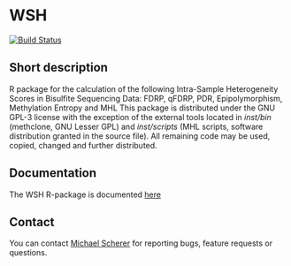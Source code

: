 # WSH
[![Build Status](https://travis-ci.org/schmic05/WSH_package.svg?branch=master)](https://travis-ci.org/schmic05/WSH_package)

## Short description
R package for the calculation of the following Intra-Sample Heterogeneity Scores in Bisulfite Sequencing Data: FDRP, qFDRP, PDR, Epipolymorphism, Methylation Entropy and MHL
This package is distributed under the GNU GPL-3 license with the exception of the external tools located in *inst/bin* (methclone, GNU Lesser GPL) and *inst/scripts* (MHL scripts, software distribution granted in the source file). All remaining code may be used, copied, changed and further distributed.

## Documentation
The WSH R-package is documented [here](vignettes/WSH.pdf)

## Contact
You can contact [Michael Scherer](mailto:mscherer@mpi-inf.mpg.de) for reporting bugs, feature requests or questions.
